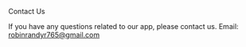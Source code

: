 Contact Us

If you have any questions related to our app, please contact us.
Email: robinrandyr765@gmail.com

